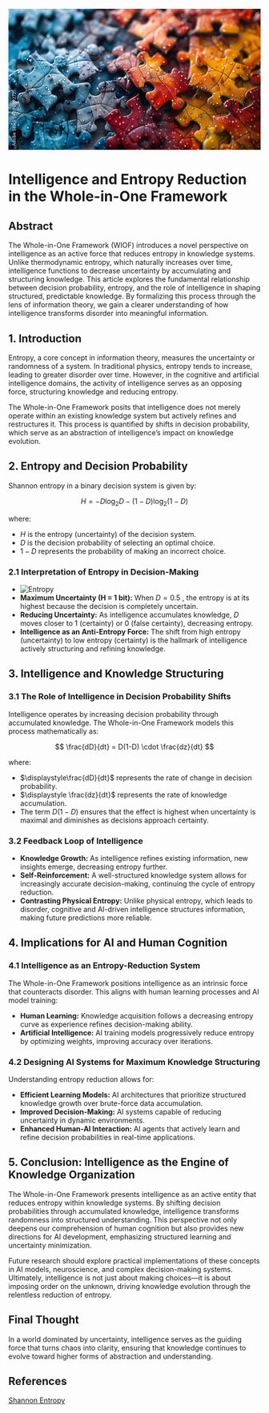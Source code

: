 ![Entropy](./images/entropy.jpg "enter image title here")

# Intelligence and Entropy Reduction in the Whole-in-One Framework

## Abstract

The Whole-in-One Framework (WIOF) introduces a novel perspective on intelligence as an active force that reduces entropy in knowledge systems. Unlike thermodynamic entropy, which naturally increases over time, intelligence functions to decrease uncertainty by accumulating and structuring knowledge. This article explores the fundamental relationship between decision probability, entropy, and the role of intelligence in shaping structured, predictable knowledge. By formalizing this process through the lens of information theory, we gain a clearer understanding of how intelligence transforms disorder into meaningful information.



## 1. Introduction

Entropy, a core concept in information theory, measures the uncertainty or randomness of a system. In traditional physics, entropy tends to increase, leading to greater disorder over time. However, in the cognitive and artificial intelligence domains, the activity of intelligence serves as an opposing force, structuring knowledge and reducing entropy.

The Whole-in-One Framework posits that intelligence does not merely operate within an existing knowledge system but actively refines and restructures it. This process is quantified by shifts in decision probability, which serve as an abstraction of intelligence’s impact on knowledge evolution.



## 2. Entropy and Decision Probability

Shannon entropy in a binary decision system is given by:

$$
H = - D \log_2 D - (1 - D) \log_2 (1 - D)
$$

where:

-  $H$  is the entropy (uncertainty) of the decision system.
-  $D$  is the decision probability of selecting an optimal choice.
-  $1 - D$  represents the probability of making an incorrect choice.

### **2.1 Interpretation of Entropy in Decision-Making**

- ![Entropy](https://blog.quantiota.ai/static/upload/entropy.png "enter image title here")
- **Maximum Uncertainty (H = 1 bit):** When  $D = 0.5$ , the entropy is at its highest because the decision is completely uncertain.
- **Reducing Uncertainty:** As intelligence accumulates knowledge,  $D$  moves closer to 1 (certainty) or 0 (false certainty), decreasing entropy.
- **Intelligence as an Anti-Entropy Force:** The shift from high entropy (uncertainty) to low entropy (certainty) is the hallmark of intelligence actively structuring and refining knowledge.



## 3. Intelligence and Knowledge Structuring

### 3.1 The Role of Intelligence in Decision Probability Shifts
Intelligence operates by increasing decision probability through accumulated knowledge. The Whole-in-One Framework models this process mathematically as:

$$
\frac{dD}{dt} = D(1-D) \cdot \frac{dz}{dt}
$$

where:

-  $\displaystyle\frac{dD}{dt}$  represents the rate of change in decision probability.
-  $\displaystyle \frac{dz}{dt}$  represents the rate of knowledge accumulation.
- The term  $D(1 - D)$  ensures that the effect is highest when uncertainty is maximal and diminishes as decisions approach certainty.

### 3.2 Feedback Loop of Intelligence

- **Knowledge Growth:** As intelligence refines existing information, new insights emerge, decreasing entropy further.
- **Self-Reinforcement:** A well-structured knowledge system allows for increasingly accurate decision-making, continuing the cycle of entropy reduction.
- **Contrasting Physical Entropy:** Unlike physical entropy, which leads to disorder, cognitive and AI-driven intelligence structures information, making future predictions more reliable.



## 4. Implications for AI and Human Cognition

### 4.1 Intelligence as an Entropy-Reduction System
The Whole-in-One Framework positions intelligence as an intrinsic force that counteracts disorder. This aligns with human learning processes and AI model training:

- **Human Learning:** Knowledge acquisition follows a decreasing entropy curve as experience refines decision-making ability.
- **Artificial Intelligence:** AI training models progressively reduce entropy by optimizing weights, improving accuracy over iterations.

### 4.2 Designing AI Systems for Maximum Knowledge Structuring
Understanding entropy reduction allows for:

- **Efficient Learning Models:** AI architectures that prioritize structured knowledge growth over brute-force data accumulation.
- **Improved Decision-Making:** AI systems capable of reducing uncertainty in dynamic environments.
- **Enhanced Human-AI Interaction:** AI agents that actively learn and refine decision probabilities in real-time applications.


## 5. Conclusion: Intelligence as the Engine of Knowledge Organization

The Whole-in-One Framework presents intelligence as an active entity that reduces entropy within knowledge systems. By shifting decision probabilities through accumulated knowledge, intelligence transforms randomness into structured understanding. This perspective not only deepens our comprehension of human cognition but also provides new directions for AI development, emphasizing structured learning and uncertainty minimization.

Future research should explore practical implementations of these concepts in AI models, neuroscience, and complex decision-making systems. Ultimately, intelligence is not just about making choices—it is about imposing order on the unknown, driving knowledge evolution through the relentless reduction of entropy.


## Final Thought
In a world dominated by uncertainty, intelligence serves as the guiding force that turns chaos into clarity, ensuring that knowledge continues to evolve toward higher forms of abstraction and understanding.

## References
[Shannon Entropy](https://www.sciencedirect.com/topics/computer-science/shannon-entropy)
